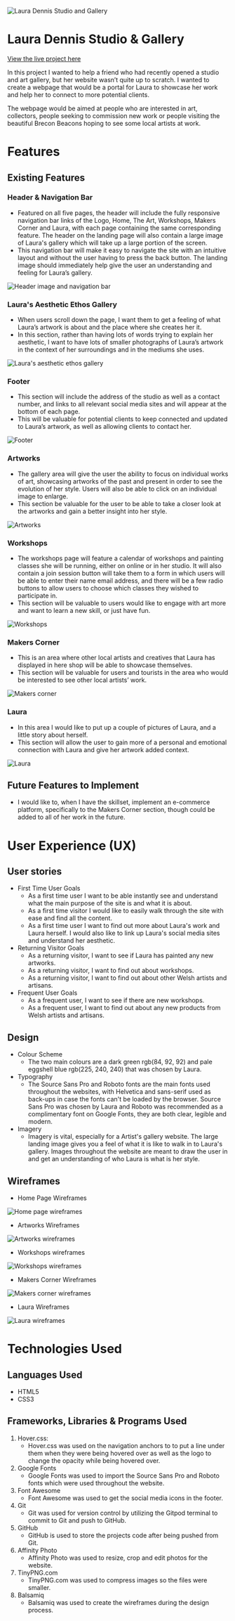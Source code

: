 ![Laura Dennis Studio and Gallery](assets/images/ld-master-logo-1sml.jpg)

# Laura Dennis Studio & Gallery

[View the live project here](https://teerapat-bickerton.github.io/Laura-Dennis-Studio/)

In this project I wanted to help a friend who had recently opened a studio and art gallery, but her website wasn’t quite up to scratch. I wanted to create a webpage that would be a portal for Laura to showcase her work and help her to connect to more potential clients.

The webpage would be aimed at people who are interested in art, collectors, people seeking to commission new work or people visiting the beautiful Brecon Beacons hoping to see some local artists at work.

# Features

## Existing Features

### Header & Navigation Bar

* Featured on all five pages, the header will include the fully responsive navigation bar links of the Logo, Home, The Art, Workshops, Makers Corner and Laura, with each page containing the same corresponding feature. The header on the landing page will also contain a large image of Laura's gallery which will take up a large portion of the screen.
* This navigation bar will make it easy to navigate the site with an intuitive layout and without the user having to press the back button. The landing image should immediately help give the user an understanding and feeling for Laura’s gallery.

![Header image and navigation bar](assets/images/readme-screenshot-1.jpg)

### Laura's Aesthetic Ethos Gallery

* When users scroll down the page, I want them to get a feeling of what Laura’s artwork is about and the place where she creates her it.
* In this section, rather than having lots of words trying to explain her aesthetic, I want to have lots of smaller photographs of Laura’s artwork in the context of her surroundings and in the mediums she uses.

![Laura's aesthetic ethos gallery](assets/images/readme-screenshot-2.jpg)

### Footer 

* This section will include the address of the studio as well as a contact number, and links to all relevant social media sites and will appear at the bottom of each page. 
* This will be valuable for potential clients to keep connected and updated to Laura’s artwork, as well as allowing clients to contact her. 

![Footer](assets/images/readme-screenshot-3.jpg)

### Artworks

* The gallery area will give the user the ability to focus on individual works of art, showcasing artworks of the past and present in order to see the evolution of her style. Users will also be able to click on an individual image to enlarge.
* This section be valuable for the user to be able to take a closer look at the artworks and gain a better insight into her style.

![Artworks](assets/images/readme-screenshot-4.jpg)

### Workshops

* The workshops page will feature a calendar of workshops and painting classes she will be running, either on online or in her studio. It will also contain a join session button will take them to a form in which users will be able to enter their name email address, and there will be a few radio buttons to allow users to choose which classes they wished to participate in.
* This section will be valuable to users would like to engage with art more and want to learn a new skill, or just have fun.

![Workshops](assets/images/readme-screenshot-5.jpg)

### Makers Corner

* This is an area where other local artists and creatives that Laura has displayed in here shop will be able to showcase themselves.
* This section will be valuable for users and tourists in the area who would be interested to see other local artists’ work.

![Makers corner](assets/images/readme-screenshot-6.jpg)

### Laura

* In this area I would like to put up a couple of pictures of Laura, and a little story about herself.
* This section will allow the user to gain more of a personal and emotional connection with Laura and give her artwork added context.

![Laura](assets/images/readme-screenshot-7.jpg)

## Future Features to Implement

* I would like to, when I have the skillset, implement an e-commerce platform, specifically to the Makers Corner section, though could be added to all of her work in the future. 

# User Experience (UX)

## User stories

* First Time User Goals
    * As a first time user I want to be able instantly see and understand what the main purpose of the site is and what it is about.
    * As a first time visitor I would like to easily walk through the site with ease and find all the content.
    * As a first time user I want to find out more about Laura's work and Laura herself. I would also like to link up Laura's social media sites and understand her aesthetic.
* Returning Visitor Goals
    * As a returning visitor, I want to see if Laura has painted any new artworks.
    * As a returning visitor, I want to find out about workshops.
    * As a returning visitor, I want to find out about other Welsh artists and artisans.
* Frequent User Goals
    * As a frequent user, I want to see if there are new workshops.
    * As a frequent user, I want to find out about any new products from Welsh artists and artisans.

## Design 

* Colour Scheme
    * The two main colours are a dark green rgb(84, 92, 92) and pale eggshell blue rgb(225, 240, 240) that was chosen by Laura. 
* Typography
    * The Source Sans Pro and Roboto fonts are the main fonts used throughout the websites, with Helvetica and sans-serif used as back-ups in case the fonts can't be loaded by the browser. Source Sans Pro was chosen by Laura and Roboto was recommended as a complimentary font on Google Fonts, they are both clear, legible and modern.
* Imagery 
    * Imagery is vital, especially for a Artist's gallery website. The large landing image gives you a feel of what it is like to walk in to Laura's gallery. Images throughout the website are meant to draw the user in and get an understanding of who Laura is what is her style.
    
## Wireframes 

* Home Page Wireframes

![Home page wireframes](assets/images/wireframe-1.jpg)

* Artworks Wireframes

![Artworks wireframes](assets/images/wireframe-2.jpg)

* Workshops wireframes

![Workshops wireframes](assets/images/wireframe-3.jpg)

* Makers Corner Wireframes

![Makers corner wireframes](assets/images/wireframe-4.jpg)

* Laura Wireframes

![Laura wireframes](assets/images/wireframe-5.jpg)

# Technologies Used

## Languages Used

* HTML5
* CSS3

## Frameworks, Libraries & Programs Used

1. Hover.css:
    * Hover.css was used on the navigation anchors to to put a line under them when they were being hovered over as well as the logo to change the opacity while being hovered over.
2. Google Fonts
    * Google Fonts was used to import the Source Sans Pro and Roboto fonts which were used throughout the website.
3. Font Awesome
    * Font Awesome was used to get the social media icons in the footer.
4. Git
    * Git was used for version control by utilizing the Gitpod terminal to commit to Git and push to GitHub.
5. GitHub 
    * GitHub is used to store the projects code after being pushed from Git.
6. Affinity Photo
    * Affinity Photo was used to resize, crop and edit photos for the website.
7. TinyPNG.com 
    * TinyPNG.com was used to compress images so the files were smaller.
8. Balsamiq
    * Balsamiq was used to create the wireframes during the design process.

